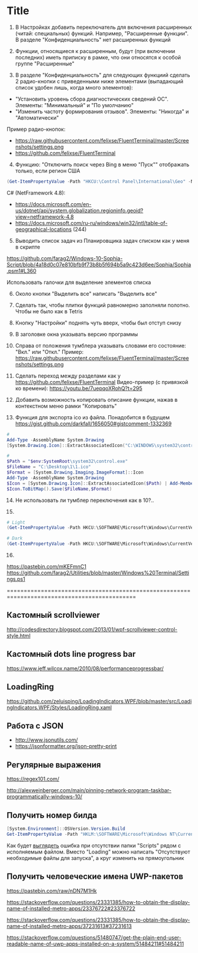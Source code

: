 # Title

1. В Настройках добавить переключатель для включения расширенных (читай: специальных) функций. Например, "Расширенные функции". В разделе "Конфиденциальность" нет расширенных функций

2. Функции, относящиеся к расширенным, будут (при включении последних) иметь приписку в рамке, что они относятся к особой группе "Расширенные"

3. В разделе "Конфиденциальность" для следующих функциий сделать 2 радио-кнопки с приведенными ниже элементами (выпадающий список удобен лишь, когда много элементов):

* "Установить уровень сбора диагностических сведений ОС". Элементы: "Минимальный" и "По умолчанию"
* "Изменить частоту формирования отзывов". Элементы: "Никогда" и "Автоматически"

Пример радио-кнопок:

* <https://raw.githubusercontent.com/felixse/FluentTerminal/master/Screenshots/settings.png>
* <https://github.com/felixse/FluentTerminal>

4. Функцию: "Отключить поиск через Bing в меню "Пуск"" отображать только, если регион США

```powershell
(Get-ItemPropertyValue -Path "HKCU:\Control Panel\International\Geo" -Name Nation) -eq 244
```

C# (NetFramework 4.8):

* <https://docs.microsoft.com/en-us/dotnet/api/system.globalization.regioninfo.geoid?view=netframework-4.8>
* <https://docs.microsoft.com/ru-ru/windows/win32/intl/table-of-geographical-locations> (244)

5. Выводить список задач из Планировщика задач списком как у меня в скрипте

<https://github.com/farag2/Windows-10-Sophia-Script/blob/4a18d0c07e810bfb9f73b8b5f694b5a9c423d6ee/Sophia/Sophia.psm1#L360>

Использовать галочки для выделение элементов списка

6. Около кнопки "Выделить все" написать "Выделить все"

7. Сделать так, чтобы плитки функций равномерно заполняли полотно. Чтобы не было как в Tetris

8. Кнопку "Настройки" поднять чуть вверх, чтобы был отступ снизу

9. В заголовке окна указывать версию программы

10. Справа от положения тумблера указывать словами его состояние: "Вкл." или "Откл."
Пример: <https://raw.githubusercontent.com/felixse/FluentTerminal/master/Screenshots/settings.png>

11. Сделать переход между разделами как у <https://github.com/felixse/FluentTerminal>
Видео-пример (с привязкой ко времени): <https://youtu.be/7uepqoXRohQ?t=295>

12. Добавить возможность копировать описание функции, нажав в контекстном меню рамки "Копировать"

13. Функция для экспорта ico из файла. Понадобится в будущем
<https://gist.github.com/darkfall/1656050#gistcomment-1332369>

```powershell
#
Add-Type -AssemblyName System.Drawing
[System.Drawing.Icon]::ExtractAssociatedIcon("C:\WINDOWS\system32\control.exe").ToBitmap().Save("C:\Desktop\1\1.ico")

#
$Path = "$env:SystemRoot\system32\control.exe"
$FileName = "C:\Desktop\1\1.ico"
$Format = [System.Drawing.Imaging.ImageFormat]::Icon
Add-Type -AssemblyName System.Drawing
$Icon = [System.Drawing.Icon]::ExtractAssociatedIcon($Path) | Add-Member -MemberType NoteProperty -Name FullName -Value $Path -PassThru
$Icon.ToBitMap().Save($FileName,$Format)
```

14. Не использовать ли тумблер переключения как в 10?..

15.

```powershell
# Light
(Get-ItemPropertyValue -Path HKCU:\SOFTWARE\Microsoft\Windows\CurrentVersion\Themes\Personalize -Name AppsUseLightTheme) -eq 1

# Dark
(Get-ItemPropertyValue -Path HKCU:\SOFTWARE\Microsoft\Windows\CurrentVersion\Themes\Personalize -Name AppsUseLightTheme) -eq 0
```

16.

<https://pastebin.com/mKEFmnC1>
<https://github.com/farag2/Utilities/blob/master/Windows%20Terminal/Settings.ps1>

============================================================================================

## Кастомный scrollviewer

<http://codesdirectory.blogspot.com/2013/01/wpf-scrollviewer-control-style.html>

## Кастомный dots line progress bar

<https://www.jeff.wilcox.name/2010/08/performanceprogressbar/>

## LoadingRing

<https://github.com/zeluisping/LoadingIndicators.WPF/blob/master/src/LoadingIndicators.WPF/Styles/LoadingRing.xaml>

## Работа с JSON

* <http://www.jsonutils.com/>
* <https://jsonformatter.org/json-pretty-print>

## Регулярные выражения

<https://regex101.com/>

<http://alexweinberger.com/main/pinning-network-program-taskbar-programmatically-windows-10/>

## Получить номер билда

```powershell
[System.Environment]::OSVersion.Version.Build
Get-ItemPropertyValue -Path "HKLM:\SOFTWARE\Microsoft\Windows NT\CurrentVersion" -Name CurrentBuild
```

Как будет [выглядеть](https://app.zeplin.io/project/5ee37e184f5880b7453b9ea8/screen/5ee3a8c1560275b83f11a13a) ошибка при отсутствии папки "Scripts" рядом с исполняемым файлом. Вместо "Loading" можно написать "Отсутствуют необходимые файлы для запуска", а круг изменить на прямоугольник

## Получить человеческие имена UWP-пакетов

<https://pastebin.com/raw/nDN7M1Hk>

<https://stackoverflow.com/questions/23331385/how-to-obtain-the-display-name-of-installed-metro-apps/23376722#23376722>

<https://stackoverflow.com/questions/23331385/how-to-obtain-the-display-name-of-installed-metro-apps/37231613#37231613>

<https://stackoverflow.com/questions/51480747/get-the-plain-end-user-readable-name-of-uwp-apps-installed-on-a-system/51484211#51484211>
